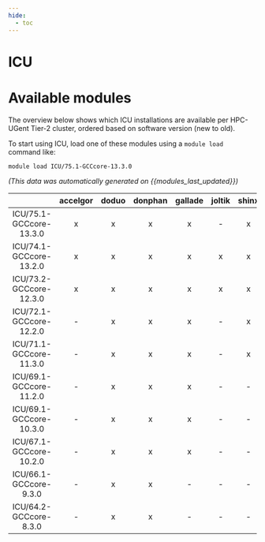 ```yaml
---
hide:
  - toc
---
```


ICU
===

# Available modules


The overview below shows which ICU installations are available per HPC-UGent Tier-2 cluster, ordered based on software version (new to old).

To start using ICU, load one of these modules using a `module load` command like:

```shell
module load ICU/75.1-GCCcore-13.3.0
```

*(This data was automatically generated on {{modules_last_updated}})*  

| |accelgor|doduo|donphan|gallade|joltik|shinx|skitty|
| :---: | :---: | :---: | :---: | :---: | :---: | :---: | :---: |
|ICU/75.1-GCCcore-13.3.0|x|x|x|x|-|x|x|
|ICU/74.1-GCCcore-13.2.0|x|x|x|x|x|x|x|
|ICU/73.2-GCCcore-12.3.0|x|x|x|x|x|x|x|
|ICU/72.1-GCCcore-12.2.0|-|x|x|x|-|x|-|
|ICU/71.1-GCCcore-11.3.0|-|x|x|x|-|x|-|
|ICU/69.1-GCCcore-11.2.0|-|x|x|x|-|-|-|
|ICU/69.1-GCCcore-10.3.0|-|x|x|x|-|-|-|
|ICU/67.1-GCCcore-10.2.0|-|x|x|x|-|-|-|
|ICU/66.1-GCCcore-9.3.0|-|x|x|-|-|-|-|
|ICU/64.2-GCCcore-8.3.0|-|x|x|-|-|-|-|
